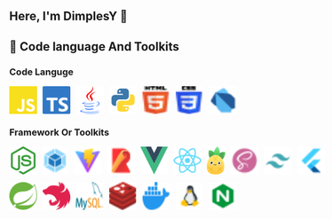 ##  Here,  I'm DimplesY 👋

## 🚀 Code language And Toolkits

### Code Languge
<p style="display:flex; gap: 10px">
  <img src="./assets/js.svg" width="50" height="50" />
  <img src="./assets/ts.svg" width="50" height="50" />
  <img src="./assets/java.svg" width="50" height="50" />
  <img src="./assets/python.svg" width="50" height="50" />
  <img src="./assets/html-5.svg" width="50" height="50" />
  <img src="./assets/css-3.svg" width="50" height="50" />
  <img src="./assets/dart.svg" width="50" height="50" />
</p>



### Framework Or Toolkits
<p style="display:flex; gap: 10px">
  <img src="./assets/nodejs.svg" width="50" height="50" />
  <img src="./assets/webpack.svg" width="50" height="50" />
  <img src="./assets/vite.svg" width="50" height="50" />
  <img src="./assets/rollup.svg" width="50" height="50" />
  <img src="./assets/vue.svg" width="50" height="50" />
  <img src="./assets/react.svg" width="50" height="50" />
  <img src="./assets/pinia.svg" width="50" height="50">
  <img src="./assets/scss.svg" width="50" height="50" />
  <img src="./assets/tailwind.svg" width="50" height="50">
  <img src="./assets/flutter.svg" width="50" height="50">
</p>
<p style="display:flex; gap: 10px">
  <img src="./assets/spring.svg" width="50" height="50" />
  <img src="./assets/nest.svg" width="50" height="50" />
  <img src="./assets/mysql.svg" width="50" height="50" />
  <img src="./assets/redis.svg" width="50" height="50" />
  <img src="./assets/docker.svg" width="50" height="50" />
  <img src="./assets/linux.svg" width="50" height="50" />
  <img src="./assets/nginx.svg" width="50" height="50" />
</p>

